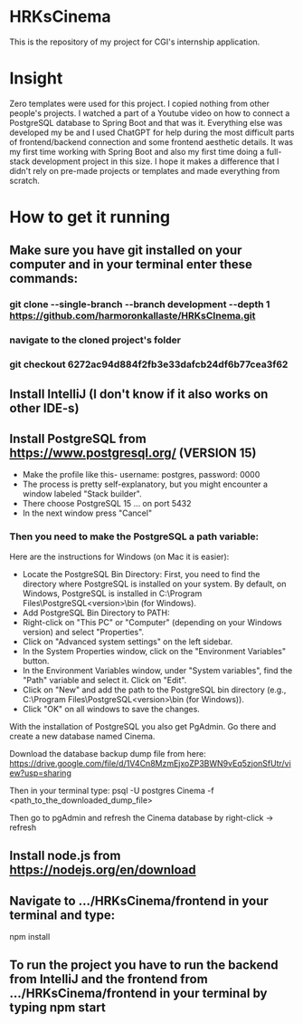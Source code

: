 # HRKsCinema
This is the repository of my project for CGI's internship application. 

# Insight
Zero templates were used for this project. I copied nothing from other people's projects. I watched a part of a Youtube video on how to connect a PostgreSQL database to Spring Boot and that was it.
Everything else was developed my be and I used ChatGPT for help during the most difficult parts of frontend/backend connection and some frontend aesthetic details.
It was my first time working with Spring Boot and also my first time doing a full-stack development project in this size.
I hope it makes a difference that I didn't rely on pre-made projects or templates and made everything from scratch.

# How to get it running

## Make sure you have git installed on your computer and in your terminal enter these commands:
### git clone --single-branch --branch development --depth 1 https://github.com/harmoronkallaste/HRKsCInema.git
### navigate to the cloned project's folder
### git checkout 6272ac94d884f2fb3e33dafcb24df6b77cea3f62

## Install IntelliJ (I don't know if it also works on other IDE-s)

## Install PostgreSQL from https://www.postgresql.org/ (VERSION 15)
- Make the profile like this-  username: postgres, password: 0000
- The process is pretty self-explanatory, but you might encounter a window labeled "Stack builder".
- There choose PostgreSQL 15 ... on port 5432
- In the next window press "Cancel"

### Then you need to make the PostgreSQL a path variable:
Here are the instructions for Windows (on Mac it is easier):
- Locate the PostgreSQL Bin Directory: First, you need to find the directory where PostgreSQL is installed on your system. By default, on Windows, PostgreSQL is installed in C:\Program Files\PostgreSQL\<version>\bin (for Windows).
- Add PostgreSQL Bin Directory to PATH:
- Right-click on "This PC" or "Computer" (depending on your Windows version) and select "Properties".
- Click on "Advanced system settings" on the left sidebar.
- In the System Properties window, click on the "Environment Variables" button.
- In the Environment Variables window, under "System variables", find the "Path" variable and select it. Click on "Edit".
- Click on "New" and add the path to the PostgreSQL bin directory (e.g., C:\Program Files\PostgreSQL\<version>\bin (for Windows)).
- Click "OK" on all windows to save the changes.

With the installation of PostgreSQL you also get PgAdmin. Go there and create a new database named Cinema.

Download the database backup dump file from here: https://drive.google.com/file/d/1V4Cn8MzmEjxoZP3BWN9vEq5zjonSfUtr/view?usp=sharing

Then in your terminal type: psql -U postgres Cinema -f <path_to_the_downloaded_dump_file>

Then go to pgAdmin and refresh the Cinema database by right-click -> refresh

## Install node.js from https://nodejs.org/en/download

## Navigate to .../HRKsCinema/frontend in your terminal and type:
npm install

## To run the project you have to run the backend from IntelliJ and the frontend from .../HRKsCinema/frontend in your terminal by typing npm start



    
